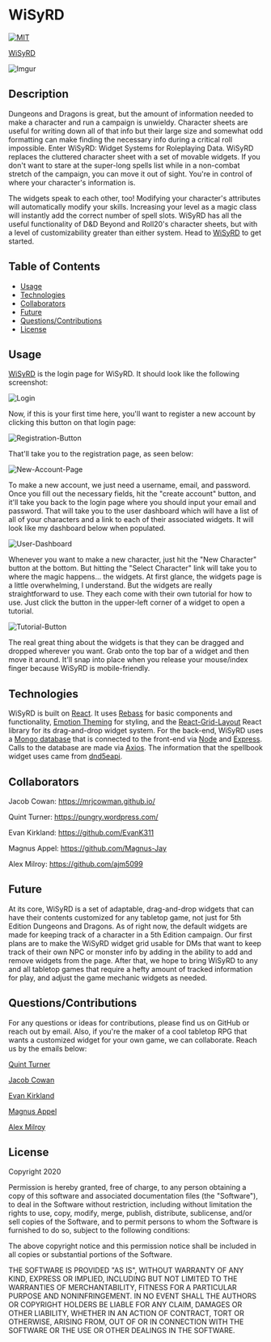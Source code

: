 # WiSyRD

[![MIT](https://img.shields.io/badge/License-MIT-yellow.svg)](https://opensource.org/licenses/MIT)

[WiSyRD](https://wisyrd.herokuapp.com/)

![Imgur](https://i.imgur.com/YWSE41s.png)

## Description

Dungeons and Dragons is great, but the amount of information needed to make a character and run a campaign is unwieldy. Character sheets are useful for writing down all of that info but their large size and somewhat odd formatting can make finding the necessary info during a critical roll impossible. Enter WiSyRD: Widget Systems for Roleplaying Data. WiSyRD replaces the cluttered character sheet with a set of movable widgets. If you don't want to stare at the super-long spells list while in a non-combat stretch of the campaign, you can move it out of sight. You're in control of where your character's information is.

The widgets speak to each other, too! Modifying your character's attributes will automatically modify your skills. Increasing your level as a magic class will instantly add the correct number of spell slots. WiSyRD has all the useful functionality of D&D Beyond and Roll20's character sheets, but with a level of customizability greater than either system. Head to [WiSyRD](https://wisyrd.herokuapp.com/) to get started.

## Table of Contents

* [Usage](#usage)
* [Technologies](#Technologies)
* [Collaborators](#collaborators)
* [Future](#future)
* [Questions/Contributions](#Questions/Contributions)
* [License](#license)

## Usage 

[WiSyRD](https://wisyrd.herokuapp.com/) is the login page for WiSyRD. It should look like the following screenshot:

![Login](https://i.imgur.com/oah0fc7.png)

Now, if this is your first time here, you'll want to register a new account by clicking this button on that login page:

![Registration-Button](https://i.imgur.com/QJ5Jc5k.png)

That'll take you to the registration page, as seen below:

![New-Account-Page](https://i.imgur.com/a0ADI4F.png)

To make a new account, we just need a username, email, and password. Once you fill out the necessary fields, hit the "create account" button, and it'll take you back to the login page where you should input your email and password. That will take you to the user dashboard which will have a list of all of your characters and a link to each of their associated widgets. It will look like my dashboard below when populated.

![User-Dashboard](https://i.imgur.com/qa30ovW.png)

Whenever you want to make a new character, just hit the "New Character" button at the bottom. But hitting the "Select Character" link will take you to where the magic happens... the widgets. At first glance, the widgets page is a little overwhelming, I understand. But the widgets are really straightforward to use. They each come with their own tutorial for how to use. Just click the button in the upper-left corner of a widget to open a tutorial.

![Tutorial-Button](https://i.imgur.com/AOzMT2o.png)

The real great thing about the widgets is that they can be dragged and dropped wherever you want. Grab onto the top bar of a widget and then move it around. It'll snap into place when you release your mouse/index finger because WiSyRD is mobile-friendly. 

## Technologies

WiSyRD is built on [React](https://reactjs.org/). It uses [Rebass](https://rebassjs.org/) for basic components and functionality, [Emotion Theming](https://emotion.sh/docs/theming) for styling, and the [React-Grid-Layout](https://github.com/STRML/react-grid-layout) React library for its drag-and-drop widget system. For the back-end, WiSyRD uses a [Mongo database](https://www.mongodb.com/) that is connected to the front-end via [Node](https://nodejs.org/en/) and [Express](https://expressjs.com/). Calls to the database are made via [Axios](https://www.npmjs.com/package/axios). The information that the spellbook widget uses came from [dnd5eapi](https://www.dnd5eapi.co/).

## Collaborators

Jacob Cowan: https://mrjcowman.github.io/

Quint Turner: https://pungry.wordpress.com/

Evan Kirkland: https://github.com/EvanK311

Magnus Appel: https://github.com/Magnus-Jay

Alex Milroy: https://github.com/ajm5099

## Future

At its core, WiSyRD is a set of adaptable, drag-and-drop widgets that can have their contents customized for any tabletop game, not just for 5th Edition Dungeons and Dragons. As of right now, the default widgets are made for keeping track of a character in a 5th Edition campaign. Our first plans are to make the WiSyRD widget grid usable for DMs that want to keep track of their own NPC or monster info by adding in the ability to add and remove widgets from the page. After that, we hope to bring WiSyRD to any and all tabletop games that require a hefty amount of tracked information for play, and adjust the game mechanic widgets as needed.

## Questions/Contributions

For any questions or ideas for contributions, please find us on GitHub or reach out by email. Also, if you're the maker of a cool tabletop RPG that wants a customized widget for your own game, we can collaborate. Reach us by the emails below: 

[Quint Turner](mailto:henryquintturner@gmail.com)

[Jacob Cowan](mailto:Mrjcowman@gmail.com)

[Evan Kirkland](mailto:EvanK311@gmail.com)

[Magnus Appel](mailto:magnus86@uw.edu)

[Alex Milroy](mailto:amilroy@gmail.com)

## License 

Copyright 2020 
        
Permission is hereby granted, free of charge, to any person obtaining a copy of this software and associated documentation files (the "Software"), to deal in the Software without restriction, including without limitation the rights to use, copy, modify, merge, publish, distribute, sublicense, and/or sell copies of the Software, and to permit persons to whom the Software is furnished to do so, subject to the following conditions:
        
The above copyright notice and this permission notice shall be included in all copies or substantial portions of the Software.
        
THE SOFTWARE IS PROVIDED "AS IS", WITHOUT WARRANTY OF ANY KIND, EXPRESS OR IMPLIED, INCLUDING BUT NOT LIMITED TO THE WARRANTIES OF MERCHANTABILITY, FITNESS FOR A PARTICULAR PURPOSE AND NONINFRINGEMENT. IN NO EVENT SHALL THE AUTHORS OR COPYRIGHT HOLDERS BE LIABLE FOR ANY CLAIM, DAMAGES OR OTHER LIABILITY, WHETHER IN AN ACTION OF CONTRACT, TORT OR OTHERWISE, ARISING FROM, OUT OF OR IN CONNECTION WITH THE SOFTWARE OR THE USE OR OTHER DEALINGS IN THE SOFTWARE.